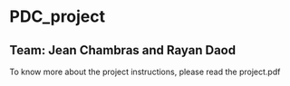 # PDC_project
## Team: Jean Chambras and Rayan Daod

To know more about the project instructions, please read the project.pdf
